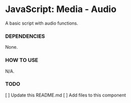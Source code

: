 # JavaScript: Media - Audio
A basic script with audio functions.

### DEPENDENCIES
None.

### HOW TO USE
N/A.

### TODO
[ ] Update this README.md
[ ] Add files to this component